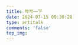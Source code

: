 ```yaml
---
title: 哔哔一下
date: 2024-07-15 09:30:28
type: artitalk
comments: 'false'
top_img: 
---
```

<!-- 引用 artitalk -->
<script type="text/javascript" src="/js/artitalk.js"></script>
<!-- 存放说说的容器 -->
<div id="artitalk_main"></div>
<script>
new Artitalk({
      appId: 'yXUtYidgfojjSwa6aQvAoqiC-MdYXbMMI',
      appKey: 'lFV9G9n6qh1b3Mqmjhr5gTQX',
})
</script>